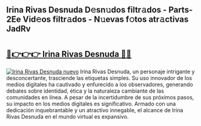 ## Irina Rivas Desnuda D𝚎sn𝚞dos filtr𝚊dos - Parts-2Ee Vid𝚎os filtr𝚊dos - N𝚞evas f𝚘tos atr𝚊ctivas JadRv

# <h2><a href="http://mb6dk5.tromn.icu/?c=Irina+Rivas+Desnuda">🔗👉👉👉 Irina Rivas Desnuda 🔗🔗</a></h2>

[![Irina Rivas Desnuda nuevo](https://i.imgur.com/pEAQMta.gif)](http://mb6dk5.tromn.icu/?c=Irina+Rivas+Desnuda)
Irina Rivas Desnuda, un personaje intrigante y desconcertante, trasciende las etiquetas simples. Su uso innovador de los medios digitales ha cautivado y enfurecido a los observadores, generando debates sobre identidad, ética y la naturaleza cambiante de las comunidades en línea. A pesar de la incertidumbre de sus próximos pasos, su impacto en los medios digitales es significativo. Armado con una dedicación inquebrantable y un atractivo innegable, el alcance de Irina Rivas Desnuda en el mundo virtual es expansivo.
